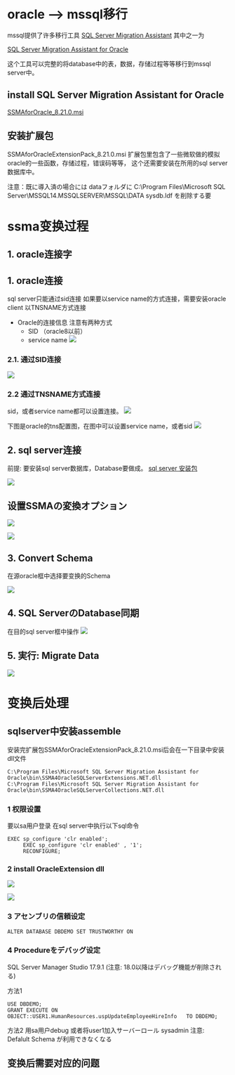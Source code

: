 # oracle --> mssql移行

mssql提供了许多移行工具
[SQL Server Migration Assistant](https://docs.microsoft.com/en-us/sql/ssma/sql-server-migration-assistant?redirectedfrom=MSDN&view=sql-server-ver15)
其中之一为

[SQL Server Migration Assistant for Oracle](https://docs.microsoft.com/en-us/sql/ssma/oracle/sql-server-migration-assistant-for-oracle-oracletosql?view=sql-server-ver15)

这个工具可以完整的将database中的表，数据，存储过程等等移行到mssql server中。

## install SQL Server Migration Assistant for Oracle
[SSMAforOracle_8.21.0.msi](https://www.microsoft.com/en-ie/download/details.aspx?id=54258)

## 安装扩展包
SSMAforOracleExtensionPack_8.21.0.msi
扩展包里包含了一些微软做的模拟oracle的一些函数，存储过程，错误码等等，
这个还需要安装在所用的sql server数据库中。

注意：既に導入済の場合には
     dataフォルダに C:\Program Files\Microsoft SQL Server\MSSQL14.MSSQLSERVER\MSSQL\DATA
     sysdb.ldf を削除する要

# ssma变换过程

## 1. oracle连接字

## 1. oracle连接
sql server只能通过sid连接
如果要以service name的方式连接，需要安装oracle client 以TNSNAME方式连接

- Oracle的连接信息
  注意有两种方式
  - SID （oracle8以前）
  - service name
![](img\2021-10-26-18-17-00.png)


### 2.1. 通过SID连接

![](img\2021-10-26-18-18-34.png)

### 2.2 通过TNSNAME方式连接
sid，或者service name都可以设置连接。
![](img\2021-10-26-18-21-41.png)

下图是oracle的tns配置图，在图中可以设置service name，或者sid
![](img\2021-10-26-18-24-06.png)


## 2. sql server连接

前提: 要安装sql server数据库，Database要做成。
[sql server 安装包](https://www.microsoft.com/ja-jp/evalcenter/evaluate-sql-server-2019?filetype=EXE)

![](img\2021-10-26-18-31-01.png)

## 设置SSMAの変換オプション

![](img\2021-10-26-18-36-35.png)

![](img\2021-10-26-18-37-40.png)

## 3. Convert Schema
在源oracle框中选择要变换的Schema

![](img\2021-10-26-18-39-48.png)

## 4. SQL ServerのDatabase同期
在目的sql server框中操作
![](img\2021-10-26-18-42-44.png)

## 5.  実行: Migrate Data

![](img\2021-10-26-18-45-07.png)

# 变换后处理

## sqlserver中安装assemble
安装完扩展包SSMAforOracleExtensionPack_8.21.0.msi后会在一下目录中安装dll文件

```
C:\Program Files\Microsoft SQL Server Migration Assistant for Oracle\bin\SSMA4OracleSQLServerExtensions.NET.dll
C:\Program Files\Microsoft SQL Server Migration Assistant for Oracle\bin\SSMA4OracleSQLServerCollections.NET.dll
```

### 1 权限设置
要以sa用户登录
在sql server中执行以下sql命令

```
EXEC sp_configure 'clr enabled';  
     EXEC sp_configure 'clr enabled' , '1';  
     RECONFIGURE;  
```

### 2 install OracleExtension dll 
![](img\2021-10-26-19-03-13.png)

![](img\2021-10-26-19-03-54.png)

### 3 アセンブリの信頼设定

```
ALTER DATABASE DBDEMO SET TRUSTWORTHY ON
```

### 4 Procedureをデバッグ设定
SQL Server Manager Studio 17.9.1 (注意: 18.0以降はデバッグ機能が削除される)

方法1
```
USE DBDEMO;   
GRANT EXECUTE ON OBJECT::USER1.HumanResources.uspUpdateEmployeeHireInfo   TO DBDEMO;  
```

方法2
用sa用户debug
或者将user1加入サーバーロール sysadmin
注意: Defalult Schema が利用できなくなる

## 变换后需要对应的问题